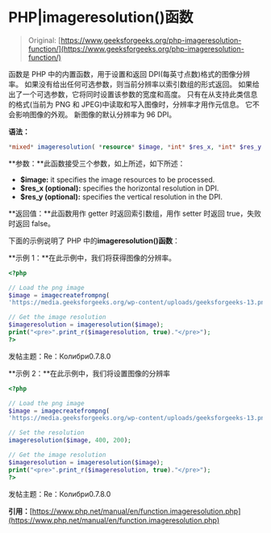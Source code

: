 # PHP|imageresolution()函数

> Original: [https://www.geeksforgeeks.org/php-imageresolution-function/](https://www.geeksforgeeks.org/php-imageresolution-function/)

函数是 PHP 中的内置函数，用于设置和返回 DPI(每英寸点数)格式的图像分辨率。 如果没有给出任何可选参数，则当前分辨率以索引数组的形式返回。 如果给出了一个可选参数，它将同时设置该参数的宽度和高度。 只有在从支持此类信息的格式(当前为 PNG 和 JPEG)中读取和写入图像时，分辨率才用作元信息。 它不会影响图像的外观。 新图像的默认分辨率为 96 DPI。

**语法：**

```php
*mixed* imageresolution( *resource* $image, *int* $res_x, *int* $res_y )
```

**参数：**此函数接受三个参数，如上所述，如下所述：

*   **$image:** it specifies the image resources to be processed.
*   **$res_x (optional):** specifies the horizontal resolution in DPI.
*   **$res_y (optional):** specifies the vertical resolution in the DPI.

**返回值：**此函数用作 getter 时返回索引数组，用作 setter 时返回 true，失败时返回 false。

下面的示例说明了 PHP 中的**imageresolution()函数**：

**示例 1：**在此示例中，我们将获得图像的分辨率。

```php
<?php

// Load the png image
$image = imagecreatefrompng(
'https://media.geeksforgeeks.org/wp-content/uploads/geeksforgeeks-13.png');

// Get the image resolution
$imageresolution = imageresolution($image);
print("<pre>".print_r($imageresolution, true)."</pre>");
?>
```

发帖主题：Re：Колибри0.7.8.0

**示例 2：**在此示例中，我们将设置图像的分辨率

```php
<?php

// Load the png image
$image = imagecreatefrompng(
'https://media.geeksforgeeks.org/wp-content/uploads/geeksforgeeks-13.png');

// Set the resolution
imageresolution($image, 400, 200);

// Get the image resolution
$imageresolution = imageresolution($image);
print("<pre>".print_r($imageresolution, true)."</pre>");
?>
```

发帖主题：Re：Колибри0.7.8.0

**引用：**[https://www.php.net/manual/en/function.imageresolution.php](https://www.php.net/manual/en/function.imageresolution.php)